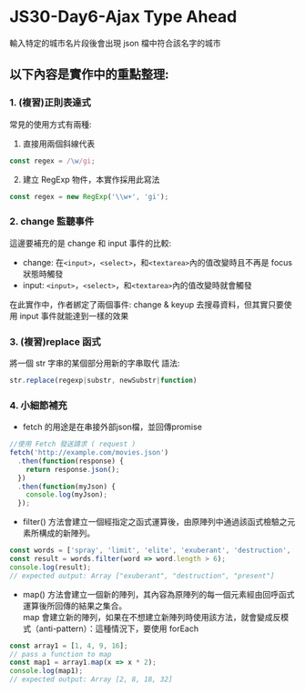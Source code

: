 # JS30-Day6-Ajax Type Ahead
輸入特定的城市名片段後會出現 json 檔中符合該名字的城市

## 以下內容是實作中的重點整理:
### 1. (複習)正則表達式
常見的使用方式有兩種:
1. 直接用兩個斜線代表
```javascript
const regex = /\w/gi;
```
2. 建立 RegExp 物件，本實作採用此寫法
```javascript
const regex = new RegExp('\\w+', 'gi');
```

### 2. change 監聽事件
這邊要補充的是 change 和 input 事件的比較:
* change: 在`<input>`，`<select>`，和`<textarea>`內的值改變時且不再是 focus 狀態時觸發
* input:  `<input>`，`<select>`，和`<textarea>`內的值改變時就會觸發

在此實作中，作者綁定了兩個事件: change & keyup 去搜尋資料，但其實只要使用 input 事件就能達到一樣的效果

### 3. (複習)replace 函式
將一個 str 字串的某個部分用新的字串取代
語法:
```javascript
str.replace(regexp|substr, newSubstr|function)
```

### 4. 小細節補充
* fetch 的用途是在串接外部json檔，並回傳promise
```javascript
//使用 Fetch 發送請求 ( request )
fetch('http://example.com/movies.json')
  .then(function(response) {
    return response.json();
  })
  .then(function(myJson) {
    console.log(myJson);
  });
```

* filter() 方法會建立一個經指定之函式運算後，由原陣列中通過該函式檢驗之元素所構成的新陣列。
```javascript
const words = ['spray', 'limit', 'elite', 'exuberant', 'destruction', 'present'];
const result = words.filter(word => word.length > 6);
console.log(result);
// expected output: Array ["exuberant", "destruction", "present"]
```

* map() 方法會建立一個新的陣列，其內容為原陣列的每一個元素經由回呼函式運算後所回傳的結果之集合。  
map 會建立新的陣列，如果在不想建立新陣列時使用該方法，就會變成反模式（anti-pattern）：這種情況下，要使用 forEach
```javascript
const array1 = [1, 4, 9, 16];
// pass a function to map
const map1 = array1.map(x => x * 2);
console.log(map1);
// expected output: Array [2, 8, 18, 32]
```